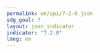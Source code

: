 ```yaml
---
permalink: en/api/7-2-0.json
sdg_goal: 7
layout: json_indicator
indicator: "7.2.0"
lang: en
---
```


